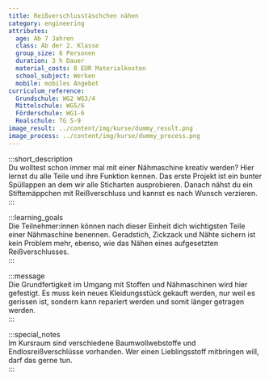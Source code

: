 ```yaml
---
title: Reißverschlusstäschchen nähen
category: engineering
attributes:
  age: Ab 7 Jahren
  class: Ab der 2. Klasse
  group_size: 6 Personen
  duration: 3 h Dauer
  material_costs: 8 EUR Materialkosten
  school_subject: Werken
  mobile: mobiles Angebot
curriculum_reference:
  Grundschule: WG2 WG3/4
  Mittelschule: WG5/6
  Förderschule: WG1-6   
  Realschule: TG 5-9
image_result: ../content/img/kurse/dummy_result.png
image_process: ../content/img/kurse/dummy_process.png
---
```

:::short_description  
Du wolltest schon immer mal mit einer Nähmaschine kreativ werden? Hier lernst du alle Teile und ihre Funktion kennen. Das erste Projekt ist ein bunter Spüllappen an dem wir alle Sticharten ausprobieren. Danach nähst du ein Stiftemäppchen mit Reißverschluss und kannst es nach Wunsch verzieren.  
:::

:::learning_goals  
 Die Teilnehmer:innen können nach dieser Einheit dich wichtigsten Teile einer Nähmaschine benennen. Geradstich, Zickzack und Nähte sichern ist kein Problem mehr, ebenso, wie das Nähen eines aufgesetzten Reißverschlusses.         
:::

:::message  
Die Grundfertigkeit im Umgang mit Stoffen und Nähmaschinen wird hier gefestigt. Es muss kein neues Kleidungsstück gekauft werden, nur weil es gerissen ist, sondern kann repariert werden und somit länger getragen werden.  
:::  

:::special_notes  
Im Kursraum sind verschiedene Baumwollwebstoffe und Endlosreißverschlüsse vorhanden. Wer einen Lieblingsstoff mitbringen will, darf das gerne tun.  
:::
